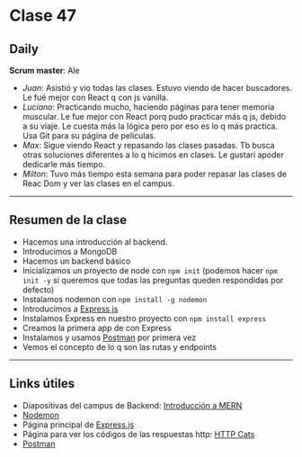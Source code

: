 # Clase 47

## Daily

**Scrum master**: Ale

- *Juan*: Asistió y vio todas las clases. Estuvo viendo de hacer buscadores. Le fué mejor con React q con js vanilla.
- *Luciano*: Practicando mucho, haciendo páginas para tener memoria muscular. Le fue mejor con React porq pudo practicar más q js, debido a su viaje. Le cuesta más la lógica pero por eso es lo q más practica. Usa Git para su página de películas.
- *Max*: Sigue viendo React y repasando las clases pasadas. Tb busca otras soluciones diferentes a lo q hicimos en clases. Le gustarí apoder dedicarle más tiempo.
- *Milton*: Tuvo más tiempo esta semana para poder repasar las clases de Reac Dom y ver las clases en el campus.

------

## Resumen de la clase

- Hacemos una introducción al backend.
- Introducimos a MongoDB
- Hacemos un backend básico
- Inicializamos un proyecto de node con `npm init` (podemos hacer `npm init -y` si queremos que todas las preguntas queden respondidas por defecto)
- Instalamos nodemon con `npm install -g nodemon`
- Introducimos a [Express.js](https://expressjs.com/)
- Instalamos Express en nuestro proyecto con `npm install express`
- Creamos la primera app de con Express
- Instalamos y usamos [Postman](https://www.postman.com/downloads/) por primera vez
- Vemos el concepto de lo q son las rutas y endpoints

-----

## Links útiles

- Diapositivas del campus de Backend: [Introducción a MERN](https://docs.google.com/presentation/d/e/2PACX-1vQgWHMHwcJCcJPnIW85JRnO0rQjHiOWQe3cB7aBCeo0XxqUMj-w4b6vApqeOcNlHwCbv8eMk3JMAvAJ/pub?start=false&loop=false&delayms=3000&slide=id.gb6a52d4c4e_0_59)
- [Nodemon](https://www.npmjs.com/package/nodemon)
- Página principal de [Express.js](https://expressjs.com/)
- Página para ver los códigos de las respuestas http: [HTTP Cats](https://http.cat/)
- [Postman](https://www.postman.com/downloads/)